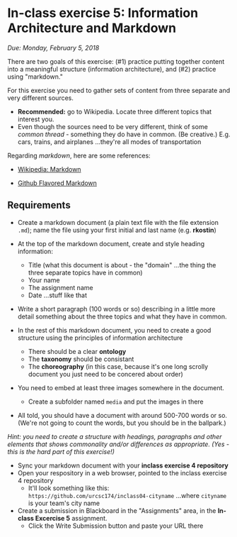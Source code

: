 # In-class exercise 5: Information Architecture and Markdown

*Due: Monday, February 5, 2018* 

There are two goals of this exercise: (#1) practice putting together content into a meaningful structure (information architecture), and (#2) practice using "markdown."

For this exercise you need to gather sets of content from three separate and very different sources.  

- **Recommended:** go to Wikipedia.  Locate three different topics that interest you. 
- Even though the sources need to be very different, think of some *common thread* - something they do have in common.  (Be creative.)  E.g. cars, trains, and airplanes …they're all modes of transportation

Regarding *markdown*, here are some references:

- [Wikipedia: Markdown](https://en.wikipedia.org/wiki/Markdown)


- [Github Flavored Markdown](https://github.github.com/gfm/)


## Requirements

- Create a markdown document (a plain text file with the file extension `.md`); name the file using your first initial and last name (e.g. **rkostin**)
- At the top of the markdown document, create and style heading information:
  - Title (what this document is about - the "domain" …the thing the three separate topics have in common)
  - Your name
  - The assignment name
  - Date
    …stuff like that
- Write a short paragraph (100 words or so) describing in a little more detail something about the three topics and what they have in common.  
- In the rest of this markdown document, you need to create a good structure using the principles of information architecture
  - There should be a clear **ontology**
  - The **taxonomy** should be consistant
  - The **choreography** (in this case, because it's one long scrolly document you just need to be concered about order)
- You need to embed at least three images somewhere in the document.
  - Create a subfolder named `media` and put the images in there 

- All told, you should have a document with around 500-700 words or so.  (We're not going to count the words, but you should be in the ballpark.)

*Hint: you need to create a structure with headings, paragraphs and other elements that shows commonality and/or differences as appropriate.  (Yes - this is the hard part of this exercise!)*

- Sync your markdown document with your **inclass exercise 4 repository**
- Open your respository in a web browser, pointed to the inclass exercise 4 repository
  - It'll look something like this:
    `https://github.com/urcsc174/inclass04-cityname`
    …where `cityname` is your team's city name
- Create a submission in Blackboard in the "Assignments" area, in the **In-class Excercise 5** assignment.  
  - Click the Write Submission button and paste your URL there


